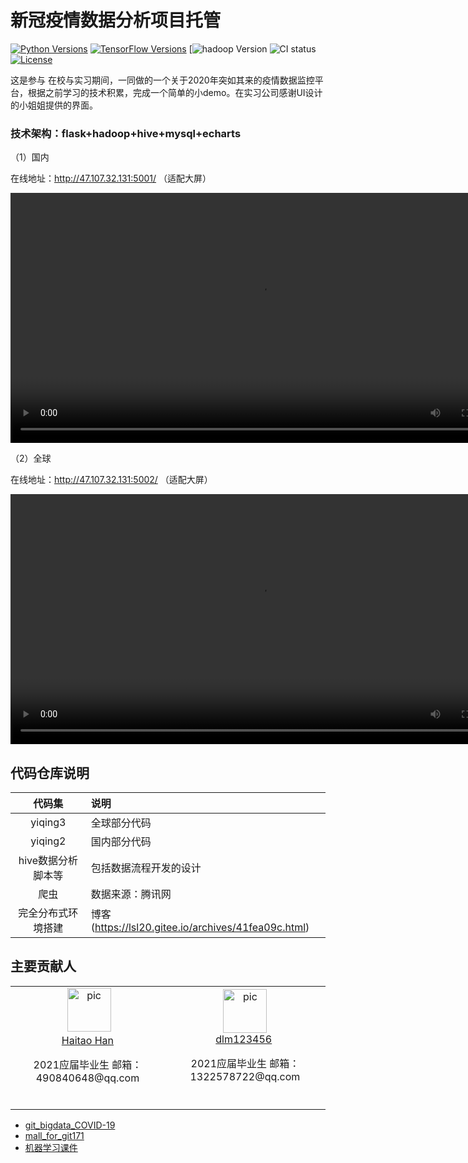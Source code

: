 # 新冠疫情数据分析项目托管

[![Python Versions](https://img.shields.io/pypi/pyversions/deepmatch.svg)](https://pypi.org/project/deepmatch)
[![TensorFlow Versions](https://hive.apache.org/images/hive_logo_medium.jpg)](https://pypi.org/project/deepmatch)
[![hadoop Version](https://git171.oss-cn-shenzhen.aliyuncs.com/github/hadoop-logo.jpg)
![CI status](https://github.com/shenweichen/deepmatch/workflows/CI/badge.svg)
[![License](https://img.shields.io/github/license/shenweichen/deepmatch.svg)](https://github.com/shenweichen/deepmatch/blob/master/LICENSE)

这是参与 在校与实习期间，一同做的一个关于2020年突如其来的疫情数据监控平台，根据之前学习的技术积累，完成一个简单的小demo。在实习公司感谢UI设计的小姐姐提供的界面。



### 技术架构：flask+hadoop+hive+mysql+echarts

（1）国内

在线地址：http://47.107.32.131:5001/        （适配大屏）

<video src="https://git171.oss-cn-shenzhen.aliyuncs.com/github/china.mp4" controls="controls" width="800" height="400" autoplay="autoplay">您的浏览器不支持播放该视频！</video>

（2）全球

在线地址：http://47.107.32.131:5002/   （适配大屏）

<video src="https://git171.oss-cn-shenzhen.aliyuncs.com/github/global.mp4" controls="controls" width="800" height="400" autoplay="autoplay">您的浏览器不支持播放该视频！</video>





## 代码仓库说明

|                代码集                | 说明                                                                                                                                                         |
| :------------------------------------: | :-------------------------------------------------------------------------------------------------------------------------------------------------------------- |
|  yiqing3  | 全球部分代码 |
| yiqing2 | 国内部分代码 |
| hive数据分析脚本等 | 包括数据流程开发的设计 |
| 爬虫 | 数据来源：腾讯网 |
| 完全分布式环境搭建 | 博客(https://lsl20.gitee.io/archives/41fea09c.html) |

## 主要贡献人

<table border="0">
  <tbody>
    <tr align="center" >
      <td>
        ​ <a href="https://github.com/hhtlsl20"><img width="70" height="70" src="https://avatars3.githubusercontent.com/u/42192725?s=460&u=f3564e8db3cea18a3e72495bb444e5e10500ec21&v=4" alt="pic"></a><br>
        ​ <a href="https://github.com/hhtlsl20">Haitao Han</a> ​
        <p>
        2021应届毕业生 邮箱：490840648@qq.com  </p>​
      </td>
      <td>
         <a href="https://github.com/dlm123456"><img width="70" height="70" src="" alt="pic"></a><br>
         <a href="https://github.com/dlm123456">dlm123456</a> ​
        <p>2021应届毕业生 邮箱：1322578722@qq.com </p>​
      </td>
    </tr>
  </tbody>
</table>

<ul>
<li><a href="https://github.com/hhtlsl20/git_bigdata_COVID-19">git_bigdata_COVID-19</a></li>
<li><a href="https://github.com/hhtlsl20/mall_for_git171">mall_for_git171</a></li>
<li><a href="https://github.com/hhtlsl20/git-pandas-sklearn">机器学习课件</a></li>
</ul>

